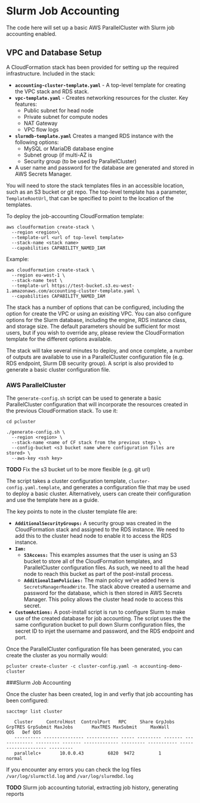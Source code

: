 # Slurm Job Accounting

The code here will set up a basic AWS ParallelCluster with Slurm job accounting enabled.

## VPC and Database Setup

A CloudFormation stack has been provided for setting up the required infrastructure. Included in the stack:

* **`accounting-cluster-template.yaml`** - A top-level template for creating the VPC stack and RDS stack.
* **`vpc-template.yaml`** - Creates networking resources for the cluster. Key features:
   * Public subnet for head node
   * Private subnet for compute nodes
   * NAT Gateway
   * VPC flow logs
* **`slurmdb-template.yaml`** Creates a manged RDS instance with the following options:
   * MySQL or MariaDB database engine
   * Subnet group (if multi-AZ is
   * Security group (to be used by ParallelCluster)
* A user name and password for the database are generated and stored in AWS Secrets Manager.

You will need to store the stack templates files in an accessible location, such as an S3 bucket or git repo. The top-level
template has a parameter, `TemplateRootUrl`, that can be specified to point to the location of the templates.

To deploy the job-accounting CloudFormation template:

```
aws cloudformation create-stack \
  --region <region>\
  --template-url <url of top-level template>
  --stack-name <stack name>
  --capabilities CAPABILITY_NAMED_IAM
```

Example:

```
aws cloudformation create-stack \
  --region eu-west-1 \
  --stack-name test \
  --template-url https://test-bucket.s3.eu-west-1.amazonaws.com/accounting-cluster-template.yaml \
  --capabilities CAPABILITY_NAMED_IAM
```

The stack has a number of options that can be configured, including the option for create the VPC or using
an exisiting VPC. You can also configure options for the Slurm database, including the engine, RDS instance class, and
storage size.
The default parameters should be sufficient for most users, but if you wish to override any, please review the CloudFormation
template for the different options available.

The stack will take several minutes to deploy, and once complete, a number of outputs are available to use in a ParallelCluster
configuration file (e.g. RDS endpoint, Slurm DB security group). A script is also provided to generate a basic cluster configuration
file.

### AWS ParallelCluster

The `generate-config.sh` script can be used to generate a basic ParallelCluster configuration that will incorporate the resources created in
the previous CloudFormation stack. To use it:

```
cd pcluster

./generate-config.sh \
  --region <region> \
  --stack-name <name of CF stack from the previous step> \
  --config-bucket <s3 bucket name where configuration files are stored> \
  --aws-key <ssh key>
```

**TODO**
Fix the s3 bucket url to be more flexible (e.g. git url)

The script takes a cluster configuration template, `cluster-config.yaml.template`, and generates a configuration file that may
be used to deploy a basic cluster. Alternatively, users can create their configuration and use the template here as a guide.

The key points to note in the cluster template file are:

* **`AdditionalSecurityGroups:`**
  A security group was created in the CloudFormation stack and assigned to the RDS instance. We need to add this to the cluster
  head node to enable it to access the RDS instance.
* **`Iam:`**
  * **`S3Access:`**
    This examples assumes that the user is using an S3 bucket to store all of the CloudFormation templates, and ParallelCluster configuration files.
    As such, we need to all the head node to reach this bucket as part of the post-install process.
  * **`AdditionalIamPolicies:`**
    The main policy we've added here is `SecretsManagerReadWrite`. The stack above created a username and password for the database, which is then stored in
    AWS Secrets Manager. This policy allows the cluster head node to access this secret.
 * **`CustomActions:`**
   A post-install script is run to configure Slurm to make use of the created database for job accounting. The script uses the
   the same configuration bucket to pull down Slurm configuration files, the secret ID to injet the username and password, and the RDS
   endpoint and port.

Once the ParallelCluster configuration file has been generated, you can create the cluster as you normally would:

```
pcluster create-cluster -c cluster-config.yaml -n accounting-demo-cluster
```

###Slurm Job Accounting

Once the cluster has been created, log in and verfiy that job accounting has been configured:

```
sacctmgr list cluster

   Cluster     ControlHost  ControlPort   RPC     Share GrpJobs       GrpTRES GrpSubmit MaxJobs       MaxTRES MaxSubmit     MaxWall                  QOS   Def QOS
   ---------- --------------- ------------ ----- --------- ------- ------------- --------- ------- ------------- --------- ----------- -------------------- ---------
   parallelc+       10.0.0.43         6820  9472         1                                                                                           normal
```

If you encounter any errors you can check the log files `/var/log/slurmctld.log` and `/var/log/slurmdbd.log`

**TODO**
Slurm job accounting tutorial, extracting job history, generating reports
